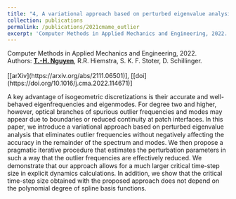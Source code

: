 ```yaml
---
title: "4, A variational approach based on perturbed eigenvalue analysis for improving spectral properties of isogeometric multipatch discretizations"
collection: publications
permalink: /publications/2021cmame_outlier
excerpt: 'Computer Methods in Applied Mechanics and Engineering, 2022. Read more.'
---
```



<div class="small">
   Computer Methods in Applied Mechanics and Engineering, 2022.
</div>

<div class="small">
   Authors: <u><strong>T.-H. Nguyen</strong></u>, R.R. Hiemstra, S. K. F. Stoter, D. Schillinger. 
</div><br/>
[[arXiv](https://arxiv.org/abs/2111.06501)], [[doi](https://doi.org/10.1016/j.cma.2022.114671)] 

A key advantage of isogeometric discretizations is their accurate and well-behaved eigenfrequencies and eigenmodes. For degree two and higher, however, optical branches of spurious outlier frequencies and modes may appear due to boundaries or reduced continuity at patch interfaces. In this paper, we introduce a variational approach based on perturbed eigenvalue analysis that eliminates outlier frequencies without negatively aﬀecting the accuracy in the remainder of the spectrum and modes. We then propose a pragmatic iterative procedure that estimates the perturbation parameters in such a way that the outlier frequencies are eﬀectively reduced. We demonstrate that our approach allows for a much larger critical time-step size in explicit dynamics calculations. In addition, we show that the critical time-step size obtained with the proposed approach does not depend on the polynomial degree of spline basis functions.

